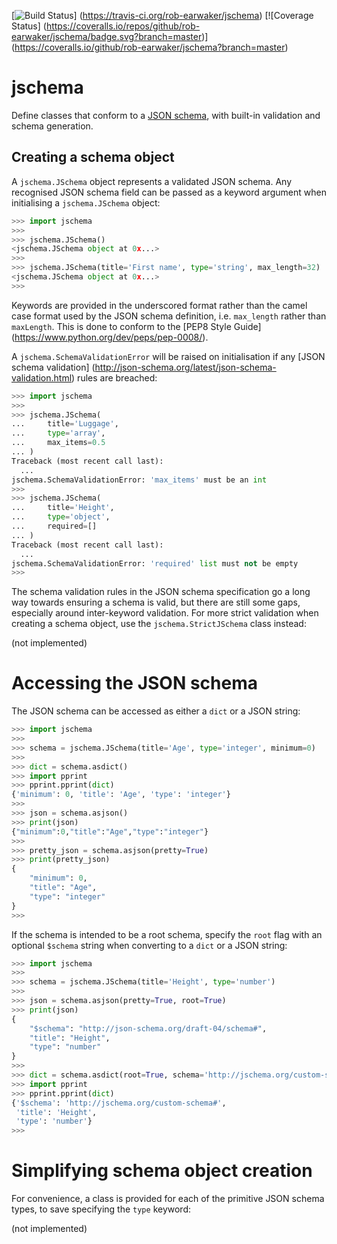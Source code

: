 [![Build Status](https://travis-ci.org/rob-earwaker/jschema.svg?branch=master)]
(https://travis-ci.org/rob-earwaker/jschema)
[![Coverage Status]
(https://coveralls.io/repos/github/rob-earwaker/jschema/badge.svg?branch=master)]
(https://coveralls.io/github/rob-earwaker/jschema?branch=master)

# jschema
Define classes that conform to a [JSON schema](http://json-schema.org/), with
built-in validation and schema generation.

## Creating a schema object
A `jschema.JSchema` object represents a validated JSON schema. Any recognised
JSON schema field can be passed as a keyword argument when initialising a
`jschema.JSchema` object:

```python
>>> import jschema
>>>
>>> jschema.JSchema()
<jschema.JSchema object at 0x...>
>>>
>>> jschema.JSchema(title='First name', type='string', max_length=32)
<jschema.JSchema object at 0x...>
>>>
```

Keywords are provided in the underscored format rather than the camel case
format used by the JSON schema definition, i.e. `max_length` rather than
`maxLength`. This is done to conform to the [PEP8 Style Guide]
(https://www.python.org/dev/peps/pep-0008/).

A `jschema.SchemaValidationError` will be raised on initialisation if any
[JSON schema validation]
(http://json-schema.org/latest/json-schema-validation.html) rules are breached:

```python
>>> import jschema
>>>
>>> jschema.JSchema(
...     title='Luggage',
...     type='array',
...     max_items=0.5
... )
Traceback (most recent call last):
  ...
jschema.SchemaValidationError: 'max_items' must be an int
>>>
>>> jschema.JSchema(
...     title='Height',
...     type='object',
...     required=[]
... )
Traceback (most recent call last):
  ...
jschema.SchemaValidationError: 'required' list must not be empty
>>>
```

The schema validation rules in the JSON schema specification go a long way
towards ensuring a schema is valid, but there are still some gaps, especially
around inter-keyword validation. For more strict validation when creating a
schema object, use the `jschema.StrictJSchema` class instead:

(not implemented)

# Accessing the JSON schema
The JSON schema can be accessed as either a `dict` or a JSON string:

```python
>>> import jschema
>>>
>>> schema = jschema.JSchema(title='Age', type='integer', minimum=0)
>>>
>>> dict = schema.asdict()
>>> import pprint
>>> pprint.pprint(dict)
{'minimum': 0, 'title': 'Age', 'type': 'integer'}
>>>
>>> json = schema.asjson()
>>> print(json)
{"minimum":0,"title":"Age","type":"integer"}
>>>
>>> pretty_json = schema.asjson(pretty=True)
>>> print(pretty_json)
{
    "minimum": 0,
    "title": "Age",
    "type": "integer"
}
>>>
```

If the schema is intended to be a root schema, specify the `root` flag with an 
optional `$schema` string when converting to a `dict` or a JSON string:

```python
>>> import jschema
>>>
>>> schema = jschema.JSchema(title='Height', type='number')
>>>
>>> json = schema.asjson(pretty=True, root=True)
>>> print(json)
{
    "$schema": "http://json-schema.org/draft-04/schema#",
    "title": "Height",
    "type": "number"
}
>>>
>>> dict = schema.asdict(root=True, schema='http://jschema.org/custom-schema#')
>>> import pprint
>>> pprint.pprint(dict)
{'$schema': 'http://jschema.org/custom-schema#',
 'title': 'Height',
 'type': 'number'}
>>>
```

# Simplifying schema object creation
For convenience, a class is provided for each of the primitive JSON schema
types, to save specifying the `type` keyword:

 (not implemented)